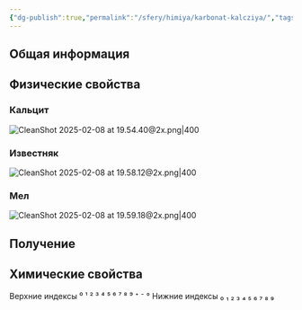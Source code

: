 ```yaml
---
{"dg-publish":true,"permalink":"/sfery/himiya/karbonat-kalcziya/","tags":["Неорганика"]}
---
```


## Общая информация
## Физические свойства
### Кальцит
![CleanShot 2025-02-08 at 19.54.40@2x.png|400](/img/user/%D0%90%D1%80%D1%85%D0%B8%D0%B2/%D0%9A%D1%8D%D1%88/CleanShot%202025-02-08%20at%2019.54.40@2x.png)
### Известняк
![CleanShot 2025-02-08 at 19.58.12@2x.png|400](/img/user/%D0%90%D1%80%D1%85%D0%B8%D0%B2/%D0%9A%D1%8D%D1%88/CleanShot%202025-02-08%20at%2019.58.12@2x.png)
### Мел 
![CleanShot 2025-02-08 at 19.59.18@2x.png|400](/img/user/%D0%90%D1%80%D1%85%D0%B8%D0%B2/%D0%9A%D1%8D%D1%88/CleanShot%202025-02-08%20at%2019.59.18@2x.png)
## Получение
## Химические свойства

Верхние индексы ⁰ ¹ ² ³ ⁴ ⁵ ⁶ ⁷ ⁸ ⁹ ⁺ ⁻ °
Нижние индексы ₀ ₁ ₂ ₃ ₄ ₅ ₆ ₇ ₈ ₉ 
